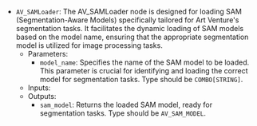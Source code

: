 - `AV_SAMLoader`: The AV_SAMLoader node is designed for loading SAM (Segmentation-Aware Models) specifically tailored for Art Venture's segmentation tasks. It facilitates the dynamic loading of SAM models based on the model name, ensuring that the appropriate segmentation model is utilized for image processing tasks.
    - Parameters:
        - `model_name`: Specifies the name of the SAM model to be loaded. This parameter is crucial for identifying and loading the correct model for segmentation tasks. Type should be `COMBO[STRING]`.
    - Inputs:
    - Outputs:
        - `sam_model`: Returns the loaded SAM model, ready for segmentation tasks. Type should be `AV_SAM_MODEL`.
